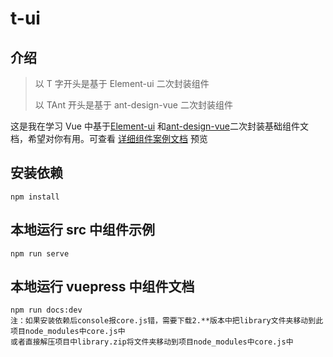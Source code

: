 # t-ui

## 介绍

> 以 T 字开头是基于 Element-ui 二次封装组件
>
> 以 TAnt 开头是基于 ant-design-vue 二次封装组件

这是我在学习 Vue 中基于[Element-ui](https://element.faas.ele.me/#/zh-CN) 和[ant-design-vue](https://www.antdv.com/docs/vue/introduce-cn/)二次封装基础组件文档，希望对你有用。可查看 [详细组件案例文档](https://wocwin.github.io/t-ui/) 预览

## 安装依赖

```shell
npm install
```

## 本地运行 src 中组件示例

```shell
npm run serve
```

## 本地运行 vuepress 中组件文档

```shell
npm run docs:dev
注：如果安装依赖后console报core.js错，需要下载2.**版本中把library文件夹移动到此项目node_modules中core.js中
或者直接解压项目中library.zip将文件夹移动到项目node_modules中core.js中
```
